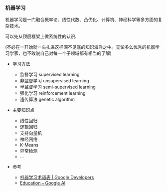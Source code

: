 ### 机器学习

机器学习是一门融合概率论、线性代数、凸优化、计算机、神经科学等多方面的复杂技术。

可以先从顶层框架上做系统性的认识.

(不必在一开始就一头扎进这样深不见底的知识海洋之中。无论多么优秀的机器学习学家，也不敢说自己对每一个子领域都有相当的了解)

* 学习方法
  * 监督学习 supervised learning
  * 非监督学习 unsupervised learning
  * 半监督学习 semi-supervised learning
  * 强化学习 reinforcement learning
  * 遗传算法 genetic algorithm
  
* 主要知识点
  * 线性回归
  * 逻辑回归
  * 支持向量机
  * 神经网络
  * K-Means
  * 异常检测
  * ...

* 参考
  * [机器学习术语表  | Google Developers](https://developers.google.com/machine-learning/glossary/)
  * [Education – Google AI](https://ai.google/education/)
